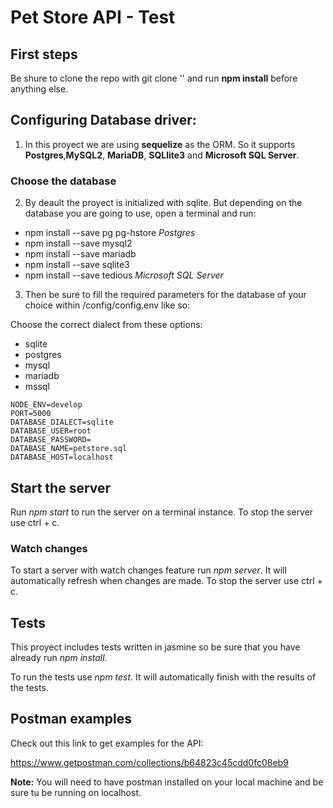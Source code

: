 # Pet Store API - Test

## First steps

Be shure to clone the repo with git clone '' and run **npm install** before anything else.

## Configuring Database driver:

1. In this proyect we are using **sequelize** as the ORM. So it supports **Postgres**,**MySQL2**, **MariaDB**, **SQLlite3** and **Microsoft SQL Server**.

### Choose the database

2. By deault the proyect is initialized with sqlite. But depending on the database you are going to use, open a terminal and run:

- npm install --save pg pg-hstore _Postgres_
- npm install --save mysql2
- npm install --save mariadb
- npm install --save sqlite3
- npm install --save tedious _Microsoft SQL Server_

3. Then be sure to fill the required parameters for the database of your choice within /config/config.env like so:

Choose the correct dialect from these options:

- sqlite
- postgres
- mysql
- mariadb
- mssql

```
NODE_ENV=develop
PORT=5000
DATABASE_DIALECT=sqlite
DATABASE_USER=root
DATABASE_PASSWORD=
DATABASE_NAME=petstore.sql
DATABASE_HOST=localhost
```

## Start the server

Run _npm start_ to run the server on a terminal instance. To stop the server use ctrl + c.

### Watch changes

To start a server with watch changes feature run _npm server_. It will automatically refresh when changes are made. To stop the server use ctrl + c.

## Tests

This proyect includes tests written in jasmine so be sure that you have already run _npm install_.

To run the tests use _npm test_. It will automatically finish with the results of the tests.

## Postman examples

Check out this link to get examples for the API:

https://www.getpostman.com/collections/b64823c45cdd0fc08eb9

**Note:** You will need to have postman installed on your local machine and be sure tu be running on localhost.
